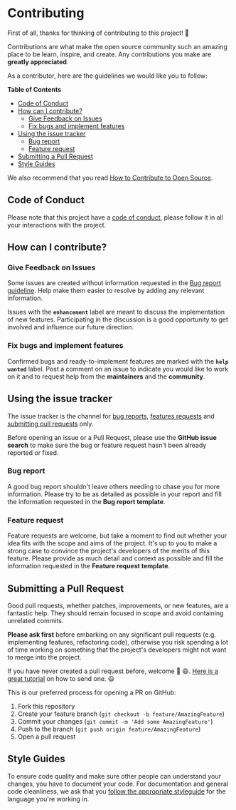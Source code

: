 # Contributing <!-- omit in toc -->

First of all, thanks for thinking of contributing to this project! 👏

Contributions are what make the open source community such an amazing place to be learn, inspire, and create. Any contributions you make are **greatly appreciated**.

As a contributor, here are the guidelines we would like you to follow:

**Table of Contents**
- [Code of Conduct](#code-of-conduct)
- [How can I contribute?](#how-can-i-contribute)
  - [Give Feedback on Issues](#give-feedback-on-issues)
  - [Fix bugs and implement features](#fix-bugs-and-implement-features)
- [Using the issue tracker](#using-the-issue-tracker)
  - [Bug report](#bug-report)
  - [Feature request](#feature-request)
- [Submitting a Pull Request](#submitting-a-pull-request)
- [Style Guides](#style-guides)

We also recommend that you read [How to Contribute to Open Source](https://opensource.guide/how-to-contribute).

## Code of Conduct

Please note that this project have a [code of conduct](./CODE_OF_CONDUCT.md), please follow it in all your interactions with the project.

## How can I contribute?

### Give Feedback on Issues

Some issues are created without information requested in the [Bug report guideline](#bug-report). Help make them easier to resolve by adding any relevant information.

Issues with the **`enhancement`** label are meant to discuss the implementation of new features. Participating in the discussion is a good opportunity to get involved and influence our future direction.

### Fix bugs and implement features

Confirmed bugs and ready-to-implement features are marked with the **`help wanted`** label. Post a comment on an issue to indicate you would like to work on it and to request help from the **maintainers** and the **community**.

## Using the issue tracker

The issue tracker is the channel for [bug reports](#bug-report), [features requests](#feature-request) and [submitting pull requests](#submitting-a-pull-request) only.

Before opening an issue or a Pull Request, please use the **GitHub issue search** to make sure the bug or feature request hasn't been already reported or fixed.

### Bug report

A good bug report shouldn't leave others needing to chase you for more information. Please try to be as detailed as possible in your report and fill the information requested in the **Bug report template**.

### Feature request

Feature requests are welcome, but take a moment to find out whether your idea fits with the scope and aims of the project. It's up to you to make a strong case to convince the project's developers of the merits of this feature. Please provide as much detail and context as possible and fill the information requested in the **Feature request template**.

## Submitting a Pull Request

Good pull requests, whether patches, improvements, or new features, are a fantastic help. They should remain focused in scope and avoid containing unrelated commits.

**Please ask first** before embarking on any significant pull requests (e.g. implementing features, refactoring code), otherwise you risk spending a lot of time working on something that the project's developers might not want to merge into the project.

If you have never created a pull request before, welcome 🎉 😄. [Here is a great tutorial](https://opensource.guide/how-to-contribute/#opening-a-pull-request) on how to send one. 😃

This is our preferred process for opening a PR on GitHub:

1. Fork this repository
2. Create your feature branch (`git checkout -b feature/AmazingFeature`)
3. Commit your changes (`git commit -m 'Add some AmazingFeature'`)
4. Push to the branch (`git push origin feature/AmazingFeature`)
5. Open a pull request

## Style Guides

To ensure code quality and make sure other people can understand your changes, you have to document your code. For documentation and general code cleanliness, we ask that you [follow the appropriate styleguide](./STYLEGUIDE.md) for the language you're working in.
